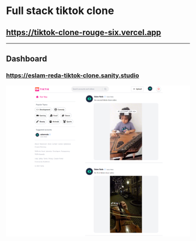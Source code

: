 # Full stack tiktok clone

## https://tiktok-clone-rouge-six.vercel.app
----------------------------------------

## Dashboard

### https://eslam-reda-tiktok-clone.sanity.studio

![Alt text](./screencapture.png)
